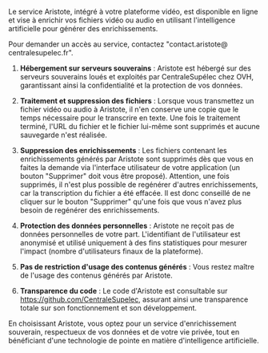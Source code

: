 Le service Aristote, intégré à votre plateforme vidéo, est disponible en ligne et vise à enrichir vos fichiers vidéo ou audio en utilisant l'intelligence artificielle pour générer des enrichissements.

Pour demander un accès au service, contactez "contact.aristote@ centralesupelec.fr".

1. **Hébergement sur serveurs souverains** : Aristote est hébergé sur des serveurs souverains loués et exploités par CentraleSupélec chez OVH, garantissant ainsi la confidentialité et la protection de vos données.

2. **Traitement et suppression des fichiers** : Lorsque vous transmettez un fichier vidéo ou audio à Aristote, il n'en conserve une copie que le temps nécessaire pour le transcrire en texte. Une fois le traitement terminé, l'URL du fichier et le fichier lui-même sont supprimés et aucune sauvegarde n'est réalisée.

3. **Suppression des enrichissements** : Les fichiers contenant les enrichissements générés par Aristote sont supprimés dès que vous en faites la demande via l'interface utilisateur de votre application (un bouton "Supprimer" doit vous être proposé). Attention, une fois supprimés, il n'est plus possible de regénérer d'autres enrichissements, car la transcription du fichier a été effacée. Il est donc conseillé de ne cliquer sur le bouton "Supprimer" qu'une fois que vous n'avez plus besoin de regénérer des enrichissements.

4. **Protection des données personnelles** : Aristote ne reçoit pas de données personnelles de votre part. L'identifiant de l'utilisateur est anonymisé et utilisé uniquement à des fins statistiques pour mesurer l'impact (nombre d'utilisateurs finaux de la plateforme).

5. **Pas de restriction d'usage des contenus générés** : Vous restez maître de l'usage des contenus générés par Aristote.

6. **Transparence du code** : Le code d'Aristote est consultable sur https://github.com/CentraleSupelec, assurant ainsi une transparence totale sur son fonctionnement et son développement.

En choisissant Aristote, vous optez pour un service d'enrichissement souverain, respectueux de vos données et de votre vie privée, tout en bénéficiant d'une technologie de pointe en matière d'intelligence artificielle.